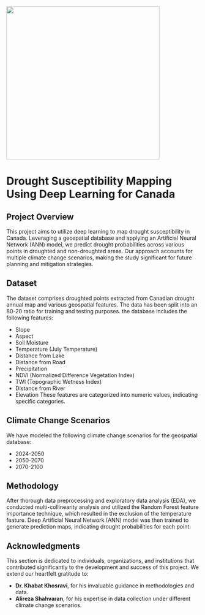<img src="DALL·E 2024-.webp" width="400"/>

# Drought Susceptibility Mapping Using Deep Learning for Canada

## Project Overview

This project aims to utilize deep learning to map drought susceptibility in Canada. Leveraging a geospatial database and applying an Artificial Neural Network (ANN) model, we predict drought probabilities across various points in droughted and non-droughted areas. Our approach accounts for multiple climate change scenarios, making the study significant for future planning and mitigation strategies.

## Dataset

The dataset comprises droughted points extracted from Canadian drought annual map and various geospatial features. The data has been split into an 80-20 ratio for training and testing purposes. the database includes the following features:
- Slope
- Aspect
- Soil Moisture
- Temperature (July Temperature)
- Distance from Lake
- Distance from Road
- Precipitation
- NDVI (Normalized Difference Vegetation Index)
- TWI (Topographic Wetness Index)
- Distance from River
- Elevation
These features are categorized into numeric values, indicating specific categories.

## Climate Change Scenarios

We have modeled the following climate change scenarios for the geospatial database:
- 2024-2050
- 2050-2070
- 2070-2100

## Methodology

After thorough data preprocessing and exploratory data analysis (EDA), we conducted multi-collinearity analysis and utilized the Random Forest feature importance technique, which resulted in the exclusion of the temperature feature. Deep Artificial Neural Network (ANN) model was then trained to generate prediction maps, indicating drought probabilities for each point.

## Acknowledgments

This section is dedicated to individuals, organizations, and institutions that contributed significantly to the development and success of this project. We extend our heartfelt gratitude to:

- **Dr. Khabat Khosravi**, for his invaluable guidance in methodologies and data.
- **Alireza Shahvaran**, for his expertise in data collection under different climate change scenarios.
